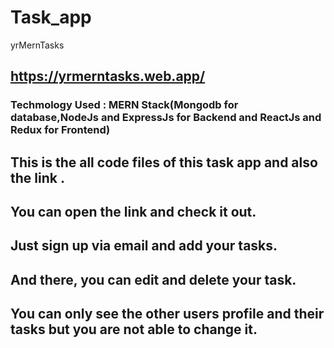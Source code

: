 # Task_app
yrMernTasks

## https://yrmerntasks.web.app/
### Techmology Used : MERN Stack(Mongodb for database,NodeJs and ExpressJs for Backend and ReactJs and Redux for Frontend)
## This is the all code files of this task app and also the link .
## You can open the link and check it out.
## Just sign up via email and add your tasks.
## And there, you can edit and delete your task.
## You can only see the other users profile and their tasks but you are not able to change it.
